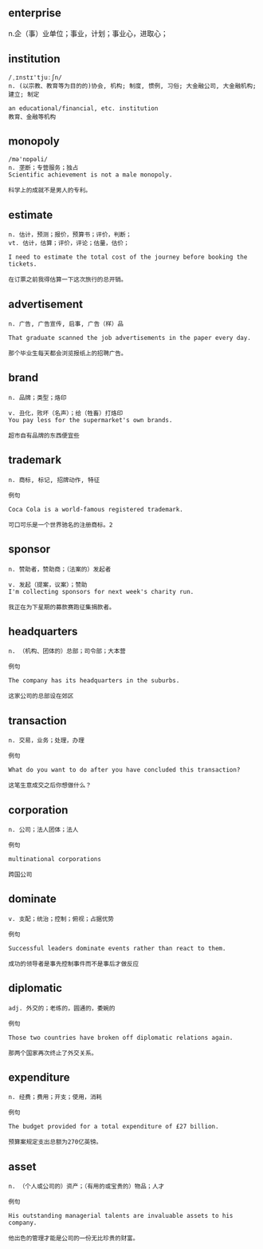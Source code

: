 ## enterprise
n.企（事）业单位；事业，计划；事业心，进取心；

## institution
```
/ˌɪnstɪ'tjuːʃn/
n. (以宗教、教育等为目的的)协会, 机构; 制度, 惯例, 习俗; 大金融公司, 大金融机构; 建立; 制定

an educational/financial, etc. institution
教育、金融等机构
```

## monopoly
```
/mə'nɒpəli/
n. 垄断；专营服务；独占
Scientific achievement is not a male monopoly.

科学上的成就不是男人的专利。
```

## estimate
```
n. 估计，预测；报价，预算书；评价，判断；
vt. 估计，估算；评价，评论；估量，估价；

I need to estimate the total cost of the journey before booking the tickets.

在订票之前我得估算一下这次旅行的总开销。
```
## advertisement
```
n. 广告, 广告宣传, 启事, 广告（样）品

That graduate scanned the job advertisements in the paper every day.

那个毕业生每天都会浏览报纸上的招聘广告。
```
## brand
```
n. 品牌；类型；烙印

v. 丑化，败坏（名声）；给（牲畜）打烙印
You pay less for the supermarket's own brands.

超市自有品牌的东西便宜些
```
## trademark
```
n. 商标, 标记, 招牌动作, 特征

例句

Coca Cola is a world-famous registered trademark.

可口可乐是一个世界驰名的注册商标。2
```
## sponsor
```
n. 赞助者，赞助商；（法案的）发起者

v. 发起（提案，议案）；赞助
I'm collecting sponsors for next week's charity run.

我正在为下星期的募款赛跑征集捐款者。
```
## headquarters
```
n. （机构、团体的）总部；司令部；大本营

例句

The company has its headquarters in the suburbs.

这家公司的总部设在郊区
```
## transaction
```
n. 交易，业务；处理，办理

例句

What do you want to do after you have concluded this transaction?

这笔生意成交之后你想做什么？
```
## corporation
```
n. 公司；法人团体；法人

例句

multinational corporations

跨国公司
```
## dominate
```
v. 支配；统治；控制；俯视；占据优势

例句

Successful leaders dominate events rather than react to them.

成功的领导者是事先控制事件而不是事后才做反应
```
## diplomatic
```
adj. 外交的；老练的，圆通的，委婉的

例句

Those two countries have broken off diplomatic relations again.

那两个国家再次终止了外交关系。
```
## expenditure
```
n. 经费；费用；开支；使用，消耗

例句

The budget provided for a total expenditure of £27 billion.

预算案规定支出总额为270亿英镑。

```
## asset
```
n. （个人或公司的）资产；（有用的或宝贵的）物品；人才

例句

His outstanding managerial talents are invaluable assets to his company.

他出色的管理才能是公司的一份无比珍贵的财富。
```